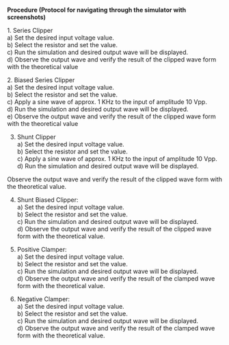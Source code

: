 <p><strong>Procedure (Protocol for navigating through the simulator with screenshots)</strong></p>
<p>1.&nbsp;Series Clipper<br /> a) Set the desired input voltage value.<br /> b) Select the resistor and set the value.<br /> c) Run the simulation and desired output wave will be displayed.<br /> d) Observe the output wave and verify the result of the clipped wave form with the theoretical value</p>
<p>2.&nbsp;Biased Series Clipper<br /> a) Set the desired input voltage value.<br /> b) Select the resistor and set the value.<br /> c) Apply a sine wave of approx. 1 KHz to the input of amplitude 10 Vpp.<br /> d) Run the simulation and desired output wave will be displayed.<br /> e) Observe the output wave and verify the result of the clipped wave form with the theoretical value</p>
<ol start="3">
<li>Shunt Clipper<br /> a) Set the desired input voltage value.<br /> b) Select the resistor and set the value.<br /> c) Apply a sine wave of approx. 1 KHz to the input of amplitude 10 Vpp.<br /> d) Run the simulation and desired output wave will be displayed.</li>
</ol>
<p>Observe the output wave and verify the result of the clipped wave form with the theoretical value.</p>
<ol start="4">
<li>Shunt Biased Clipper:<br /> a) Set the desired input voltage value.<br /> b) Select the resistor and set the value.<br /> c) Run the simulation and desired output wave will be displayed.<br /> d) Observe the output wave and verify the result of the clipped wave form with the theoretical value.</li>
</ol>
<ol start="5">
<li>Positive Clamper:<br /> a) Set the desired input voltage value.<br /> b) Select the resistor and set the value.<br /> c) Run the simulation and desired output wave will be displayed.<br /> d) Observe the output wave and verify the result of the clamped wave form with the theoretical value.</li>
</ol>
<ol start="6">
<li>Negative Clamper:<br /> a) Set the desired input voltage value.<br /> b) Select the resistor and set the value.<br /> c) Run the simulation and desired output wave will be displayed.<br /> d) Observe the output wave and verify the result of the clamped wave form with the theoretical value.</li>
</ol>
<p>&nbsp;</p>
